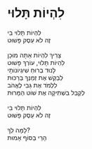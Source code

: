 # לִהְיוֹת תָּלוּי

לִהְיוֹת תָּלוּי בִּי\
זֶה לֹא עֵסֶק פָּשׁוּט\
\
צָרִיךְ לִהְיוֹת אַתָּה מוּכָן\
לִהְיוֹת תָּלוּי, עוֹרְךָ פָּשׁוּט\
לָנוּד בְּרוּחַ שִׁיגְיוֹנוֹתָי\
לְבַקֵּשׁ אֶת זְמַנְּךָ בְּרַכּוּת\
לִלְמֹד אֶת גַּבִּי לֶאֱהֹב\
לְקַבֵּל בִּשְׁתִיקָה אֶת שׁוֹט הַמָּרוּת\
\
לִהְיוֹת תָּלוּי בִּי\
זֶה לֹא עֵסֶק פָּשׁוּט\
\
לָמָּה לְךָ?\
הָרֵי בַּסּוֹף אָמוּת